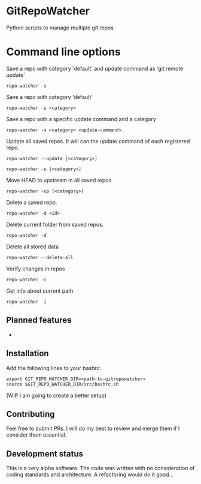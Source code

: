 # GitRepoWatcher
Python scripts to manage multiple git repos

# Command line options

Save a repo with category 'default' and update command as 'git remote update'

```
repo-watcher -s
```

Save a repo with category 'default'

```
repo-watcher -s <category>
```

Save a repo with a specific update command and a category
```
repo-watcher -s <category> <update-command> 
```

Update all saved repos. It will can the update command of each registered repo.
```
repo-watcher --update [<category>]
```

```
repo-watcher -u [<category>]
```


Move HEAD to upstream in all saved repos.
```
repo-watcher -up [<category>]
```

Delete a saved repo.
```
repo-watcher -d <id>
```

Delete current folder from saved repos.
```
repo-watcher -d
```

Delete all stored data
```
repo-watcher --delete-all
```


Verify changes in repos
```
repo-watcher -c
```


Get info about current path
```
repo-watcher -i
```

## Planned features
-

## Installation

Add the following lines to your bashrc:
```
export GIT_REPO_WATCHER_DIR=<path-to-gitrepowatcher>
source $GIT_REPO_WATCHER_DIR/src/bashrc.sh
```
(WIP I am going to create a better setup)

## Contributing

Feel free to submit PRs. I will do my best to review and merge them if I consider them essential.

## Development status

This is a very alpha software. The code was written with no consideration of coding standards and architecture. A refactoring would do it good...